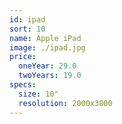 ```yaml
---
id: ipad
sort: 10
name: Apple iPad
image: ./ipad.jpg
price:
  oneYear: 29.0
  twoYears: 19.0
specs:
  size: 10"
  resolution: 2000x3000
---
```

